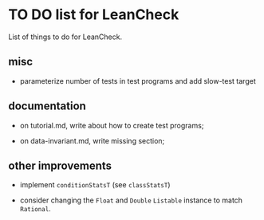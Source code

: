 TO DO list for LeanCheck
========================

List of things to do for LeanCheck.


misc
----

* parameterize number of tests in test programs and add slow-test target


documentation
-------------

* on tutorial.md, write about how to create test programs;

* on data-invariant.md, write missing section;


other improvements
------------------

* implement `conditionStatsT` (see `classStatsT`)

* consider changing the `Float` and `Double` `Listable` instance to match
  `Rational`.
